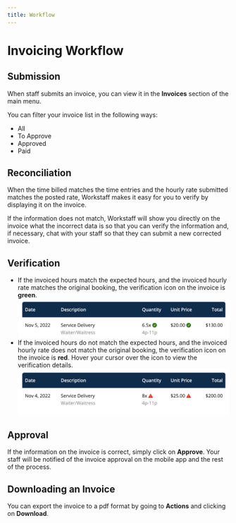 ```yaml
---
title: Workflow
---
```


# Invoicing Workflow

## Submission

When staff submits an invoice, you can view it in the **Invoices** section of the main menu.

You can filter your invoice list in the following ways:
- All
- To Approve
- Approved
- Paid 

## Reconciliation

When the time billed matches the time entries and the hourly rate submitted matches the posted rate, Workstaff makes it easy for you to verify by displaying it on the invoice.

If the information does not match, Workstaff will show you directly on the invoice what the incorrect data is so that you can verify the information and, if necessary, chat with your staff so that they can submit a new corrected invoice.

## Verification
- If the invoiced hours match the expected hours, and the invoiced hourly rate matches the original booking, the verification icon on the invoice is **green**.
![match.png](./Images/match.png)
- If the invoiced hours do not match the expected hours, and the invoiced hourly rate does not match the original booking, the verification icon on the invoice is **red**. Hover your cursor over the icon to view the verification details.
![nomatch.png](./Images/nomatch.png)

## Approval

If the information on the invoice is correct, simply click on **Approve**. Your staff will be notified of the invoice approval on the mobile app and the rest of the process.

## Downloading an Invoice

You can export the invoice to a pdf format by going to **Actions** and clicking on **Download**.
